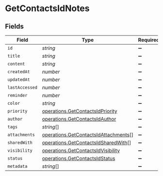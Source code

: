 # GetContactsIdNotes


## Fields

| Field                                                                                        | Type                                                                                         | Required                                                                                     | Description                                                                                  |
| -------------------------------------------------------------------------------------------- | -------------------------------------------------------------------------------------------- | -------------------------------------------------------------------------------------------- | -------------------------------------------------------------------------------------------- |
| `id`                                                                                         | *string*                                                                                     | :heavy_minus_sign:                                                                           | N/A                                                                                          |
| `title`                                                                                      | *string*                                                                                     | :heavy_minus_sign:                                                                           | N/A                                                                                          |
| `content`                                                                                    | *string*                                                                                     | :heavy_minus_sign:                                                                           | N/A                                                                                          |
| `createdAt`                                                                                  | *number*                                                                                     | :heavy_minus_sign:                                                                           | N/A                                                                                          |
| `updatedAt`                                                                                  | *number*                                                                                     | :heavy_minus_sign:                                                                           | N/A                                                                                          |
| `lastAccessed`                                                                               | *number*                                                                                     | :heavy_minus_sign:                                                                           | N/A                                                                                          |
| `reminder`                                                                                   | *number*                                                                                     | :heavy_minus_sign:                                                                           | N/A                                                                                          |
| `color`                                                                                      | *string*                                                                                     | :heavy_minus_sign:                                                                           | N/A                                                                                          |
| `priority`                                                                                   | [operations.GetContactsIdPriority](../../models/operations/getcontactsidpriority.md)         | :heavy_minus_sign:                                                                           | N/A                                                                                          |
| `author`                                                                                     | [operations.GetContactsIdAuthor](../../models/operations/getcontactsidauthor.md)             | :heavy_minus_sign:                                                                           | N/A                                                                                          |
| `tags`                                                                                       | *string*[]                                                                                   | :heavy_minus_sign:                                                                           | N/A                                                                                          |
| `attachments`                                                                                | [operations.GetContactsIdAttachments](../../models/operations/getcontactsidattachments.md)[] | :heavy_minus_sign:                                                                           | N/A                                                                                          |
| `sharedWith`                                                                                 | [operations.GetContactsIdSharedWith](../../models/operations/getcontactsidsharedwith.md)[]   | :heavy_minus_sign:                                                                           | N/A                                                                                          |
| `visibility`                                                                                 | [operations.GetContactsIdVisibility](../../models/operations/getcontactsidvisibility.md)     | :heavy_minus_sign:                                                                           | N/A                                                                                          |
| `status`                                                                                     | [operations.GetContactsIdStatus](../../models/operations/getcontactsidstatus.md)             | :heavy_minus_sign:                                                                           | N/A                                                                                          |
| `metadata`                                                                                   | *string*[]                                                                                   | :heavy_minus_sign:                                                                           | N/A                                                                                          |